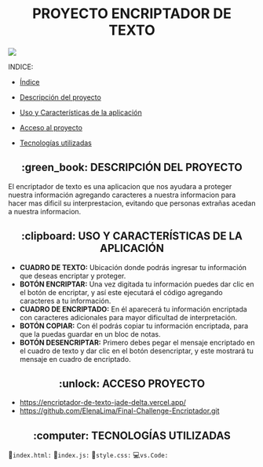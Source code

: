 <h1 align="center">PROYECTO ENCRIPTADOR DE TEXTO</h1>
  <p align="left">
    <img src="https://img.shields.io/badge/STATUS-FINALIZADO-green"> 
  </p>



INDICE:

* [Índice](#índice)

* [Descripción del proyecto](#descripción-del-proyecto)

* [Uso y Características de la aplicación](#Características-de-la-aplicación)

* [Acceso al proyecto](#acceso-proyecto)

* [Tecnologías utilizadas](#tecnologías-utilizadas)
  

<h2 align="center"> :green_book: DESCRIPCIÓN DEL PROYECTO </h2>
  <p> El encriptador de texto es una aplicacion que nos ayudara a proteger nuestra información agregando caracteres a nuestra informacion       para hacer mas dificil su interprestacion, evitando que personas extrañas acedan a nuestra informacion. </p>

<h2 align="center"> :clipboard: USO Y CARACTERÍSTICAS DE LA APLICACIÓN </h2>

- **CUADRO DE TEXTO:** Ubicación donde podrás ingresar tu información que deseas encriptar y proteger.
- **BOTÓN ENCRIPTAR:** Una vez digitada tu información puedes dar clic en el botón de encriptar, y así este ejecutará el código agregando caracteres a tu información.
- **CUADRO DE ENCRIPTADO:** En él aparecerá tu información encriptada con caracteres adicionales para mayor dificultad de interpretación.
- **BOTÓN COPIAR:** Con él podrás copiar tu información encriptada, para que la puedas guardar en un bloc de notas.
- **BOTÓN DESENCRIPTAR:** Primero debes pegar el mensaje encriptado en el cuadro de texto y dar clic en el botón desencriptar, y este mostrará tu mensaje en cuadro de encriptado.


<h2 align="center"> :unlock: ACCESO PROYECTO </h2>

- https://encriptador-de-texto-jade-delta.vercel.app/
- https://github.com/ElenaLima/Final-Challenge-Encriptador.git


<h2 align="center"> :computer: TECNOLOGÍAS UTILIZADAS </h2>

:traffic_light:```index.html:```
:green_book:```index.js:``` 
:art:```style.css:``` 
:computer:```vs.Code:``` 


